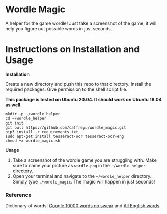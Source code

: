 # Wordle Magic
A helper for the game wordle! Just take a screenshot of the game, it will help you figure out possible words in just seconds. 

# Instructions on Installation and Usage

__Installation__

Create a new directory and push this repo to that directory. Install the required packages. Give permission to the shell script file. 

**This package is tested on Ubuntu 20.04. It should work on Ubuntu 18.04 as well.**

```
mkdir -p ~/wordle_helper
cd ~/wordle_helper
git init
git pull https://github.com/caffreyu/wordle_magic.git
pip3 install -r requirements.txt
sudo apt-get install tesseract-ocr tesseract-ocr-eng
chmod +x wordle_magic.sh
```

__Usage__

1. Take a screenshot of the wordle game you are struggling with. Make sure to name your picture as `wordle.png` in the `~/wordle_helper` directory.
2. Open your terminal and navigate to the `~/wordle_helper` directory. Simply type `./wordle_magic`. The magic will happen in just seconds!


### Reference

Dictionary of words: [Google 10000 words no swear](https://github.com/first20hours/google-10000-english/blob/master/google-10000-english-no-swears.txt) and [All English words](https://github.com/dwyl/english-words/blob/master/words.txt).